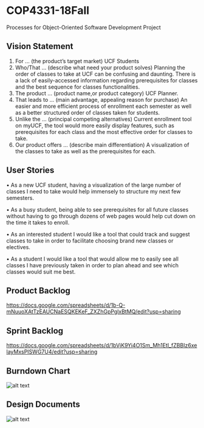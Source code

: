 # COP4331-18Fall
Processes for Object-Oriented Software Development Project

## Vision Statement
  1. For ... (the product’s target market)
        UCF Students
  2. Who/That ... (describe what need your product solves)
       Planning the order of classes to take at UCF can be confusing and daunting. There is a lack of easily-accessed information regarding prerequisites for classes and the best sequence for classes functionalities.   
  3. The product ... (product name,or product category)
       UCF Planner.
  4. That leads to ... (main advantage, appealing reason for purchase)
       An easier and more efficient process of enrollment each semester as well as a better structured order of classes taken for students.
  5. Unlike the ... (principal competing alternatives)
        Current enrollment tool on myUCF, the tool would more easily display features, such as prerequisites for each class and the most effective order for classes to take.
  6. Our product offers ... (describe main differentiation)
        A visualization of the classes to take as well as the prerequisites for each.
        
## User Stories

•	As a new UCF student, having a visualization of the large number of classes I need to take would help immensely to structure my next few semesters.

•	As a busy student, being able to see prerequisites for all future classes without having to go through dozens of web pages would help cut down on the time it takes to enroll.

•	As an interested student I would like a tool that could track and suggest classes to take in order to facilitate choosing brand new classes or electives.

•		As a student I would like a tool that would allow me to easily see all classes I have previously taken in order to plan ahead and see which classes would suit me best.


## Product Backlog
https://docs.google.com/spreadsheets/d/1b-Q-mNuuoXAtTzEAUCNaESQKEKeF_ZXZhGpPglxBtMQ/edit?usp=sharing

## Sprint Backlog
https://docs.google.com/spreadsheets/d/1bVjK9Yi4O1Sm_Mh1Etl_fZBBIz6xelayMxsPISWG7U4/edit?usp=sharing

## Burndown Chart
![alt text](https://raw.githubusercontent.com/jordanstarkey95/COP4331-18Fall/master/Burndown2.png) 

## Design Documents
![alt text](https://raw.githubusercontent.com/jordanstarkey95/COP4331-18Fall/master/UML-2.png)
